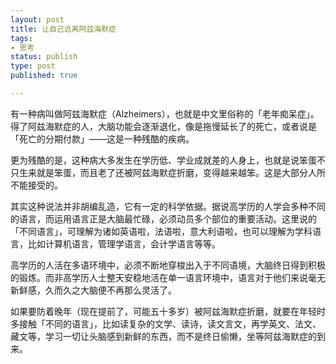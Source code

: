```yaml
--- 
layout: post
title: 让自己远离阿兹海默症
tags: 
- 思考
status: publish
type: post
published: true

---
```


有一种病叫做阿兹海默症（Alzheimers），也就是中文里俗称的「老年痴呆症」。得了阿兹海默症的人，大脑功能会逐渐退化，像是拖慢延长了的死亡，或者说是「死亡的分期付款」——这是一种残酷的疾病。

更为残酷的是，这种病大多发生在学历低、学业成就差的人身上，也就是说笨蛋不只生来就是笨蛋，而且老了还被阿兹海默症折磨，变得越来越笨。这是大部分人所不能接受的。

其实这种说法并非胡编乱造，它有一定的科学依据。据说高学历的人学会多种不同的语言，而运用语言正是大脑最忙碌，必须动员多个部位的重要活动。这里说的「不同语言」，可理解为诸如英语啦，法语啦，意大利语啦，也可以理解为学科语言，比如计算机语言，管理学语言，会计学语言等等。

高学历的人活在多语环境中，必须不断地穿梭出入于不同语境，大脑终日得到积极的锻炼。而非高学历人士整天安稳地活在单一语言环境中，语言对于他们来说毫无新鲜感，久而久之大脑便不再那么灵活了。

如果要防着晚年（现在提前了，可能五十多岁）被阿兹海默症折磨，就要在年轻时多接触「不同的语言」，比如读复杂的文学、读诗，读文言文，再学英文、法文、藏文等，学习一切让头脑感到新鲜的东西，而不是终日偷懒，坐等阿兹海默症的到来。
